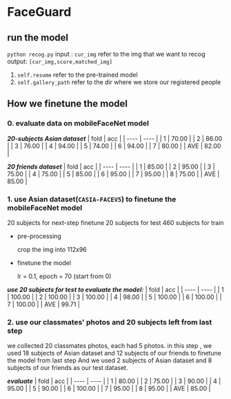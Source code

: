 # FaceGuard
## run the model
`python recog.py`
input : `cur_img` refer to the img that we want to recog
output: `[cur_img,score,matched_img]`


1. `self.resume` refer to the pre-trained model
2. `self.gallery_path` refer to the dir where we store our registered people
 



## How we finetune the model
### 0. evaluate data on mobileFaceNet model
***20-subjects Asian dataset***
|  fold   | acc  |
|  ----  | ----  |
| 1  | 70.00 |
| 2  | 86.00 |
| 3  | 76.00 |
| 4  | 94.00 |
| 5  | 74.00 |
| 6  | 94.00 |
| 7  | 80.00 |
| AVE  | 82.00 |

***20 friends dataset***
|  fold   | acc  |
|  ----  | ----  |
| 1  | 85.00 |
| 2  | 95.00 |
| 3  | 75.00 |
| 4  | 75.00 |
| 5  | 85.00 |
| 6  | 95.00 |
| 7  | 95.00 |
| 8  | 75.00 |
| AVE  | 85.00 |

### 1. use Asian dataset(`CASIA-FACEV5`) to finetune the mobileFaceNet model
20 subjects for next-step finetune
20 subjects for test
460 subjects for train
- pre-processing

  crop the img into 112x96

- finetune the model

  lr = 0.1, 
  epoch = 70 (start from 0)

***use 20 subjects for test to evaluate the model:***
|  fold   | acc  |
|  ----  | ----  |
| 1  | 100.00 |
| 2  | 100.00 |
| 3  | 100.00 |
| 4  | 98.00 |
| 5  | 100.00 |
| 6  | 100.00 |
| 7  | 100.00 |
| AVE  | 99.71 |

### 2. use our classmates' photos and 20 subjects left from last step
we collected 20 classmates photos, each had 5 photos.
in this step , we used 18 subjects of Asian dataset and 12 subjects of our friends to finetune the model from last step
And we used 2 subjects of Asian dataset and 8 subjects of our friends as our test dataset.

***evaluate***
|  fold   | acc  |
|  ----  | ----  |
| 1  | 80.00 |
| 2  | 75.00 |
| 3  | 90.00 |
| 4  | 95.00 |
| 5  | 90.00 |
| 6  | 100.00 |
| 7  | 95.00 |
| 8  | 95.00 |
| AVE  | 85.00 |
